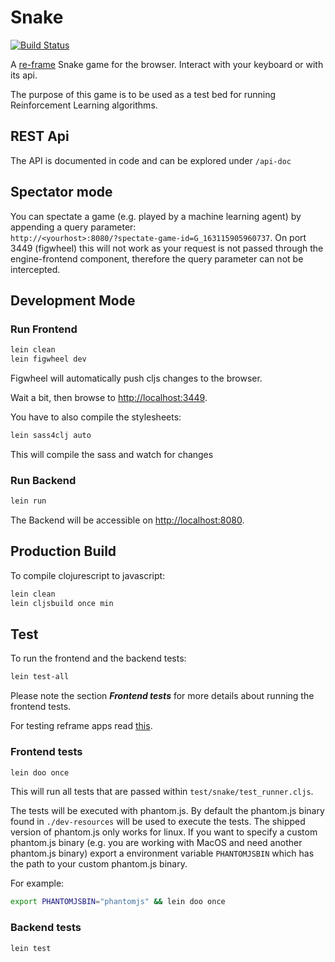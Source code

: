 # Snake

[![Build Status](https://travis-ci.org/DiscoverAI/snake.svg?branch=master)](https://travis-ci.org/DiscoverAI/snake)

A [re-frame](https://github.com/Day8/re-frame) Snake game for the browser.
Interact with your keyboard or with its api.

The purpose of this game is to be used as a test bed for running
Reinforcement Learning algorithms.

## REST Api
The API is documented in code and can be explored under `/api-doc`

## Spectator mode

You can spectate a game (e.g. played by a machine learning agent) by appending a query parameter:  
`http://<yourhost>:8080/?spectate-game-id=G_163115905960737`.
On port 3449 (figwheel) this will not work as your request is not passed through the engine-frontend component, therefore the query parameter can not be intercepted.

## Development Mode

### Run Frontend
```bash
lein clean
lein figwheel dev
```
Figwheel will automatically push cljs changes to the browser.

Wait a bit, then browse to [http://localhost:3449](http://localhost:3449).

You have to also compile the stylesheets:
```bash
lein sass4clj auto
```
This will compile the sass and watch for changes
### Run Backend
```bash
lein run
```
The Backend will be accessible on [http://localhost:8080](http://localhost:8080).

## Production Build
To compile clojurescript to javascript:
```bash
lein clean
lein cljsbuild once min
```  

## Test
To run the frontend and the backend tests:
```bash
lein test-all
```
Please note the section _**Frontend tests**_ for more details about running the
frontend tests.

For testing reframe apps read [this](https://github.com/Day8/re-frame/wiki/Testing).

### Frontend tests
```bash
lein doo once
```
This will run all tests that are passed within `test/snake/test_runner.cljs`.

The tests will be executed with phantom.js. By default the phantom.js binary found in 
`./dev-resources` will be used to execute the tests. The shipped version of phantom.js
only works for linux.
If you want to specify a custom phantom.js binary (e.g. you are working with MacOS and
need another phantom.js binary) export a environment variable `PHANTOMJSBIN` which has
the path to your custom phantom.js binary. 

For example:
```bash
export PHANTOMJSBIN="phantomjs" && lein doo once 
```

### Backend tests
```bash
lein test
```
